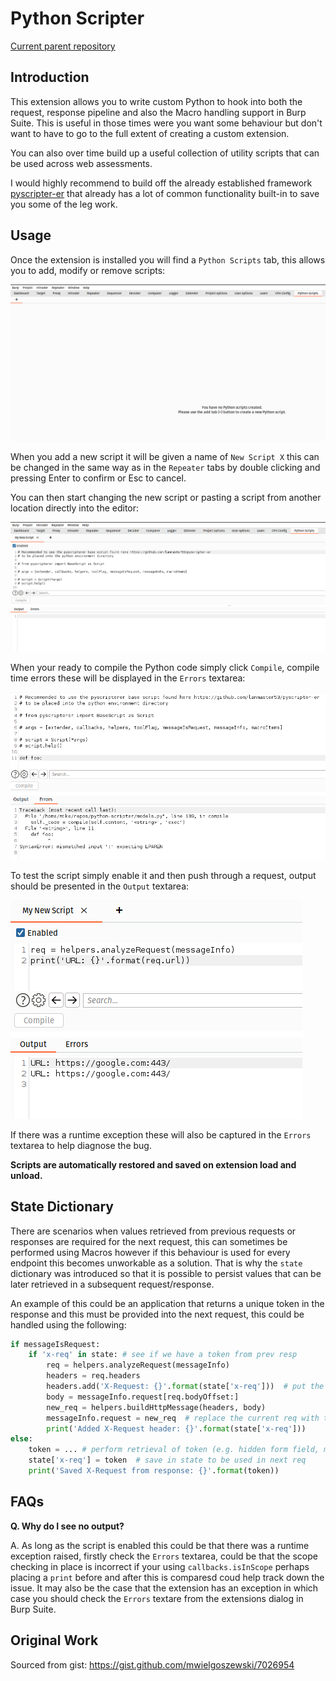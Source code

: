 # Python Scripter
[Current parent repository](https://github.com/stavinski/python-scripter)

## Introduction

This extension allows you to write custom Python to hook into both the request, response pipeline and also the Macro handling support in Burp Suite. This is useful in those times were you want some behaviour but don't want to have to go to the full extent of creating a custom extension.

You can also over time build up a useful collection of utility scripts that can be used across web assessments.

I would highly recommend to build off the already established framework [pyscripter-er](https://github.com/lanmaster53/pyscripter-er) that already has a lot of common functionality built-in to save you some of the leg work.

## Usage

Once the extension is installed you will find a `Python Scripts` tab, this allows you to add, modify or remove scripts:

![Python Scripts with no scripts](images/new.png)

When you add a new script it will be given a name of `New Script X` this can be changed in the same way as in the `Repeater` tabs by double clicking and pressing Enter to confirm or Esc to cancel.

You can then start changing the new script or pasting a script from another location directly into the editor:

![Renaming the script via the tab](images/rename.png)

When your ready to compile the Python code simply click `Compile`, compile time errors these will be displayed in the `Errors` textarea:

![Compile time errors](images/error.png)

To test the script simply enable it and then push through a request, output should be presented in the `Output` textarea:

![Script output](images/output.png)

If there was a runtime exception these will also be captured in the `Errors` textarea to help diagnose the bug.

__Scripts are automatically restored and saved on extension load and unload.__ 

## State Dictionary

There are scenarios when values retrieved from previous requests or responses are required for the next request, this can sometimes be performed using Macros however if this behaviour is used for every endpoint this becomes unworkable as a solution. That is why the `state` dictionary was introduced so that it is possible to persist values that can be later retrieved in a subsequent request/response.

An example of this could be an application that returns a unique token in the response and this must be provided into the next request, this could be handled using the following:

~~~python
if messageIsRequest:
    if 'x-req' in state: # see if we have a token from prev resp
        req = helpers.analyzeRequest(messageInfo)
        headers = req.headers
        headers.add('X-Request: {}'.format(state['x-req']))  # put the token into the req
        body = messageInfo.request[req.bodyOffset:]
        new_req = helpers.buildHttpMessage(headers, body)
        messageInfo.request = new_req  # replace the current req with the updated version
        print('Added X-Request header: {}'.format(state['x-req']))
else:
    token = ... # perform retrieval of token (e.g. hidden form field, meta tag etc...); Macro regex generator could help with this ;)
    state['x-req'] = token  # save in state to be used in next req
    print('Saved X-Request from response: {}'.format(token))
~~~

## FAQs

__Q. Why do I see no output?__

A. As long as the script is enabled this could be that there was a runtime exception raised, firstly check the `Errors` textarea, could be that the scope checking in place is incorrect if your using `callbacks.isInScope` perhaps placing a `print` before and after this is comparesd coud help track down the issue. It may also be the case that the extension has an exception in which case you should check the `Errors` textare from the extensions dialog in Burp Suite. 

## Original Work

Sourced from gist: https://gist.github.com/mwielgoszewski/7026954
